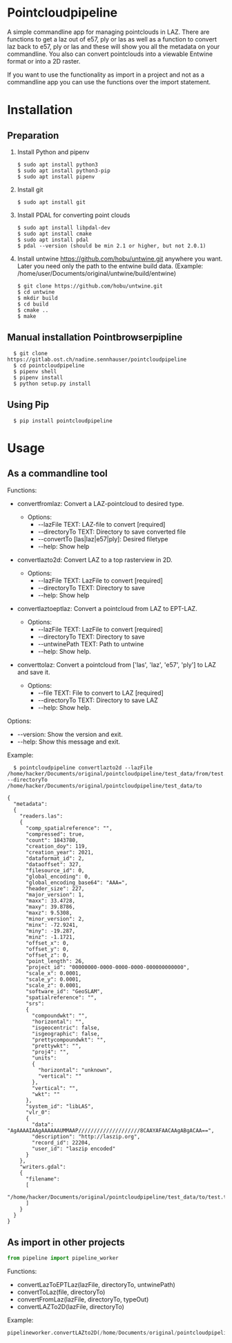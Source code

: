 # Pointcloudpipeline

A simple commandline app for managing pointclouds in LAZ. There are functions to get a laz out of e57, ply or las as well as a function to convert laz back to e57, ply or las and these will show you all the metadata on your commandline. You also can convert pointclouds into a viewable Entwine format or into a 2D raster.

If you want to use the functionality as import in a project and not as a commandline app you can use the functions over the import statement.

# Installation

## Preparation
1. Install Python and pipenv
   ```
   $ sudo apt install python3
   $ sudo apt install python3-pip
   $ sudo apt install pipenv
   ```
2. Install git
   ```
   $ sudo apt install git
   ```
3. Install PDAL for converting point clouds
   ```
   $ sudo apt install libpdal-dev
   $ sudo apt install cmake
   $ sudo apt install pdal
   $ pdal --version (should be min 2.1 or higher, but not 2.0.1)
   ```
4. Install untwine https://github.com/hobu/untwine.git anywhere you want. Later you need only the path to the entwine build data. (Example: /home/user/Documents/original/untwine/build/entwine)
   ```
   $ git clone https://github.com/hobu/untwine.git
   $ cd untwine
   $ mkdir build
   $ cd build
   $ cmake ..
   $ make
   ```

## Manual installation Pointbrowserpipline
```
  $ git clone https://gitlab.ost.ch/nadine.sennhauser/pointcloudpipeline
  $ cd pointcloudpipeline
  $ pipenv shell
  $ pipenv install
  $ python setup.py install
```

## Using Pip
```
  $ pip install pointcloudpipeline
```

# Usage

## As a commandline tool
Functions:
* convertfromlaz: Convert a LAZ-pointcloud to desired type.
  * Options:
    * --lazFile TEXT: LAZ-file to convert  [required]
    * --directoryTo TEXT: Directory to save converted file
    * --convertTo [las|laz|e57|ply]: Desired filetype
    * --help: Show help

* convertlazto2d: Convert LAZ to a top rasterview in 2D.
  * Options: 
    * --lazFile TEXT: LazFile to convert  [required]
    * --directoryTo TEXT: Directory to save
    * --help: Show help

* convertlaztoeptlaz: Convert a pointcloud from LAZ to EPT-LAZ.
  * Options:
    * --lazFile TEXT: LazFile to convert  [required]
    * --directoryTo TEXT: Directory to save
    * --untwinePath TEXT: Path to untwine
    * --help: Show help.

* converttolaz: Convert a pointcloud from ['las', 'laz', 'e57', 'ply'] to LAZ and save it.
  * Options:
    * --file TEXT: File to convert to LAZ  [required]
    * --directoryTo TEXT: Directory to save LAZ
    *  --help: Show help.


Options:
* --version: Show the version and exit.
* --help: Show this message and exit.

Example:
```
  $ pointcloudpipeline convertlazto2d --lazFile /home/hacker/Documents/original/pointcloudpipeline/test_data/from/test.laz --directoryTo /home/hacker/Documents/original/pointcloudpipeline/test_data/to

{
  "metadata":
  {
    "readers.las":
    {
      "comp_spatialreference": "",
      "compressed": true,
      "count": 1843780,
      "creation_doy": 119,
      "creation_year": 2021,
      "dataformat_id": 2,
      "dataoffset": 327,
      "filesource_id": 0,
      "global_encoding": 0,
      "global_encoding_base64": "AAA=",
      "header_size": 227,
      "major_version": 1,
      "maxx": 33.4728,
      "maxy": 39.8786,
      "maxz": 9.5308,
      "minor_version": 2,
      "minx": -72.9241,
      "miny": -19.287,
      "minz": -1.1721,
      "offset_x": 0,
      "offset_y": 0,
      "offset_z": 0,
      "point_length": 26,
      "project_id": "00000000-0000-0000-0000-000000000000",
      "scale_x": 0.0001,
      "scale_y": 0.0001,
      "scale_z": 0.0001,
      "software_id": "GeoSLAM",
      "spatialreference": "",
      "srs":
      {
        "compoundwkt": "",
        "horizontal": "",
        "isgeocentric": false,
        "isgeographic": false,
        "prettycompoundwkt": "",
        "prettywkt": "",
        "proj4": "",
        "units":
        {
          "horizontal": "unknown",
          "vertical": ""
        },
        "vertical": "",
        "wkt": ""
      },
      "system_id": "libLAS",
      "vlr_0":
      {
        "data": "AgAAAAIAAgAAAAAAUMMAAP////////////////////8CAAYAFAACAAgABgACAA==",
        "description": "http://laszip.org",
        "record_id": 22204,
        "user_id": "laszip encoded"
      }
    },
    "writers.gdal":
    {
      "filename":
      [
        "/home/hacker/Documents/original/pointcloudpipeline/test_data/to/test.tif"
      ]
    }
  }
}
```
## As import in other projects
```Python
from pipeline import pipeline_worker
```
Functions:
* convertLazToEPTLaz(lazFile, directoryTo, untwinePath)
* convertToLaz(file, directoryTo)
* convertFromLaz(lazFile, directoryTo, typeOut)
* convertLAZTo2D(lazFile, directoryTo)

Example:
```Python
pipelineworker.convertLAZto2D(/home/Documents/original/pointcloudpipeline/test_data/test.laz /home/hacker/Documents/original/pointcloudpipeline/test_data/to)
```
